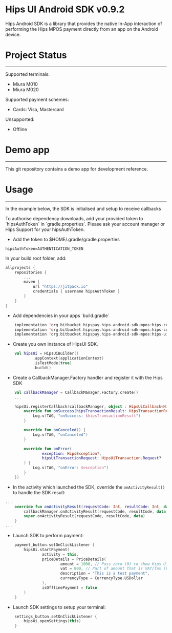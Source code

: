 # Hips UI Android SDK v0.9.2
Hips Android SDK is a library that provides the native In-App interaction of performing the Hips MPOS payment directly from an app on the Android device.

# Project Status
---
Supported terminals:
- Miura M010
- Miura M020

Supported payment schemes:
- Cards: Visa, Mastercard

Unsupported:
- Offline

# Demo app
----
This git repository contains a demo app for development reference.

# Usage
----
In the example below, the SDK is initialised and setup to receive callbacks

To authorise dependency downloads, add your provided token to ´hipsAuthToken´ in ´gradle.properties´. Please ask your account manager or Hips Support for your hipsAuthToken.

- Add the token to $HOME/.gradle/gradle.properties 
```
hipsAuthToken=AUTHENTICATION_TOKEN
```
In your build root folder, add:

```kotlin
allprojects {
    repositories {
        ...
        maven {
            url "https://jitpack.io"
            credentials { username hipsAuthToken }
        }
    }
}
```
- Add dependencies in your apps ´build.gradle´

```kotlin
    implementation 'org.bitbucket.hipspay.hips-android-sdk-mpos:hips-common:LATEST-VERSION'
    implementation 'org.bitbucket.hipspay.hips-android-sdk-mpos:hips-core:LATEST-VERSION'
    implementation 'org.bitbucket.hipspay.hips-android-sdk-mpos:hips-ui:LATEST-VERSION'
```

- Create you own instance of HipsUI SDK.

```kotlin
    val hipsUi = HipsUiBuilder()
            .appContext(applicationContext)
            .isTestMode(true)
            .build()
```

- Create a CallbackManager.Factory handler and register it with the Hips SDK

```kotlin
    val callbackManager = CallbackManager.Factory.create()
    ...

    hipsUi.registerCallback(callbackManager, object : HipsUiCallback<HipsTransactionResult> {
        override fun onSuccess(hipsTransactionResult: HipsTransactionResult) {
            Log.v(TAG, "onSuccess: $hipsTransactionResult")
        }

        override fun onCanceled() {
            Log.v(TAG, "onCanceled")
        }

        override fun onError(
                exception: HipsException?,
                hipsUiTransactionRequest: HipsUiTransaction.Request?
        ) {
            Log.v(TAG, "onError: $exception")
        }
    })
```

- In the activity which launched the SDK, override the `onActivityResult()` to handle the SDK result:

```kotlin
...
    override fun onActivityResult(requestCode: Int, resultCode: Int, data: Intent?) {
        callbackManager.onActivityResult(requestCode, resultCode, data)
        super.onActivityResult(requestCode, resultCode, data)
    }
...
```

- Launch SDK to perform payment:

```kotlin
    payment_button.setOnClickListener {
        hipsUi.startPayment(
                activity = this,
                priceDetails = PriceDetails(
                        amount = 1000, // Pass zero (0) to show Hips Ui Keyboard. Amount in lowest denomination 10.00 = 1000
                        vat = 800, // Part of amount that is VAT/Tax (Value added Tax). Amount in lowest denomination 8.00 = 800
                        description = "This is a test payment",
                        currencyType = CurrencyType.USDollar
                ),
                isOfflinePayment = false
        )
    }
```

- Launch SDK settings to setup your terminal:

```kotlin
    settings_button.setOnClickListener {
        hipsUi.openSettings(this)
    }
```
